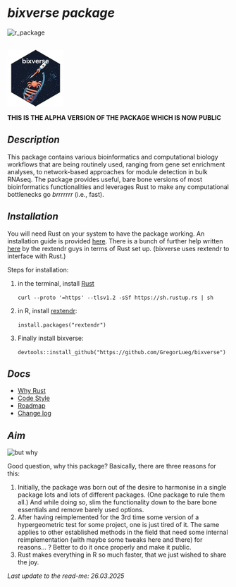 # *bixverse package*

![r_package](https://img.shields.io/badge/R_package-0.0.1.0-orange) 

</br>

<img src="/misc/pics/bixverse_logo.png" width="128" height="128" alt="bixverse logo">

</br>

**THIS IS THE ALPHA VERSION OF THE PACKAGE WHICH IS NOW PUBLIC**

## *Description* 

This package contains various bioinformatics and computational biology workflows
that are being routinely used, ranging from gene set enrichment analyses, to 
network-based approaches for module detection in bulk RNAseq. The package provides
useful, bare bone versions of most bioinformatics functionalities and leverages Rust
to make any computational bottlenecks go *brrrrrrr* (i.e., fast).

## *Installation*

You will need Rust on your system to have the package working. An installation
guide is provided [here](https://www.rust-lang.org/tools/install). There is a 
bunch of further help written [here](https://extendr.github.io/rextendr/index.html)
by the rextendr guys in terms of Rust set up. (bixverse uses rextendr to interface
with Rust.)

Steps for installation: 
1. in the terminal, install [Rust](https://www.rust-lang.org/tools/install) 

   ```curl --proto '=https' --tlsv1.2 -sSf https://sh.rustup.rs | sh```
   
2. in R, install [rextendr](https://extendr.github.io/rextendr/index.html):

   ```install.packages("rextendr")```

3. Finally install bixverse:

   ```devtools::install_github("https://github.com/GregorLueg/bixverse")```



## *Docs*

- [Why Rust](/docs/why_rust.md)
- [Code Style](/docs/code_style.md)
- [Roadmap](/docs/roadmap.md)
- [Change log](/docs/change_log.md)

## *Aim*

<img src="/misc/pics/but_why.png" width="418" height="218" alt="but why">

Good question, why this package? Basically, there are three reasons for this:
1. Initially, the package was born out of the desire to harmonise in a single 
package lots and lots of different packages. (One package to rule them all.) 
And while doing so, slim the functionality down to the bare bone essentials and
remove barely used options.
2. After having reimplemented for the 3rd time some version of a 
hypergeometric test for some project, one is just tired of it. The same applies 
to other established methods in the field that need some internal reimplementation
(with maybe some tweaks here and there) for reasons... ? Better to do it once
properly and make it public.
3. Rust makes everything in R so much faster, that we just wished to share the 
joy.

*Last update to the read-me: 26.03.2025*


